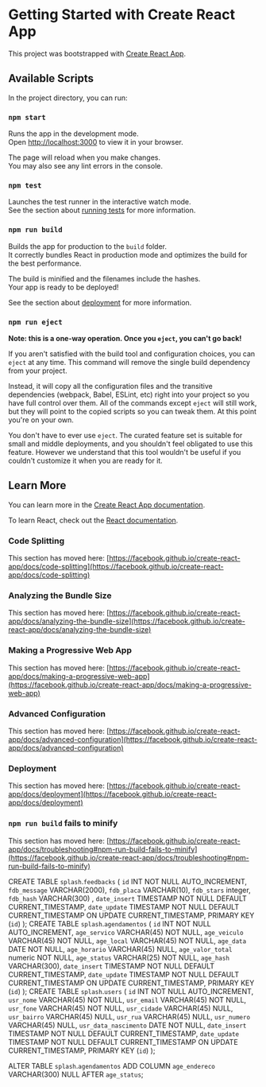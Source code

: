 # Getting Started with Create React App

This project was bootstrapped with [Create React App](https://github.com/facebook/create-react-app).

## Available Scripts

In the project directory, you can run:

### `npm start`

Runs the app in the development mode.\
Open [http://localhost:3000](http://localhost:3000) to view it in your browser.

The page will reload when you make changes.\
You may also see any lint errors in the console.

### `npm test`

Launches the test runner in the interactive watch mode.\
See the section about [running tests](https://facebook.github.io/create-react-app/docs/running-tests) for more information.

### `npm run build`

Builds the app for production to the `build` folder.\
It correctly bundles React in production mode and optimizes the build for the best performance.

The build is minified and the filenames include the hashes.\
Your app is ready to be deployed!

See the section about [deployment](https://facebook.github.io/create-react-app/docs/deployment) for more information.

### `npm run eject`

**Note: this is a one-way operation. Once you `eject`, you can't go back!**

If you aren't satisfied with the build tool and configuration choices, you can `eject` at any time. This command will remove the single build dependency from your project.

Instead, it will copy all the configuration files and the transitive dependencies (webpack, Babel, ESLint, etc) right into your project so you have full control over them. All of the commands except `eject` will still work, but they will point to the copied scripts so you can tweak them. At this point you're on your own.

You don't have to ever use `eject`. The curated feature set is suitable for small and middle deployments, and you shouldn't feel obligated to use this feature. However we understand that this tool wouldn't be useful if you couldn't customize it when you are ready for it.

## Learn More

You can learn more in the [Create React App documentation](https://facebook.github.io/create-react-app/docs/getting-started).

To learn React, check out the [React documentation](https://reactjs.org/).

### Code Splitting

This section has moved here: [https://facebook.github.io/create-react-app/docs/code-splitting](https://facebook.github.io/create-react-app/docs/code-splitting)

### Analyzing the Bundle Size

This section has moved here: [https://facebook.github.io/create-react-app/docs/analyzing-the-bundle-size](https://facebook.github.io/create-react-app/docs/analyzing-the-bundle-size)

### Making a Progressive Web App

This section has moved here: [https://facebook.github.io/create-react-app/docs/making-a-progressive-web-app](https://facebook.github.io/create-react-app/docs/making-a-progressive-web-app)

### Advanced Configuration

This section has moved here: [https://facebook.github.io/create-react-app/docs/advanced-configuration](https://facebook.github.io/create-react-app/docs/advanced-configuration)

### Deployment

This section has moved here: [https://facebook.github.io/create-react-app/docs/deployment](https://facebook.github.io/create-react-app/docs/deployment)

### `npm run build` fails to minify

This section has moved here: [https://facebook.github.io/create-react-app/docs/troubleshooting#npm-run-build-fails-to-minify](https://facebook.github.io/create-react-app/docs/troubleshooting#npm-run-build-fails-to-minify)


CREATE TABLE `splash`.`feedbacks` (
  `id` INT NOT NULL AUTO_INCREMENT,
  `fdb_message` VARCHAR(2000),
  `fdb_placa` VARCHAR(10),
  `fdb_stars` integer,
  `fdb_hash` VARCHAR(300) ,
  `date_insert` TIMESTAMP NOT NULL DEFAULT CURRENT_TIMESTAMP,
  `date_update` TIMESTAMP NOT NULL DEFAULT CURRENT_TIMESTAMP ON UPDATE CURRENT_TIMESTAMP,
  PRIMARY KEY (`id`)
);
CREATE TABLE `splash`.`agendamentos` (
  `id` INT NOT NULL AUTO_INCREMENT,
  `age_servico` VARCHAR(45) NOT NULL,
  `age_veiculo` VARCHAR(45) NOT NULL,
  `age_local` VARCHAR(45) NOT NULL,
  `age_data` DATE NOT NULL,
  `age_horario` VARCHAR(45) NULL,
  `age_valor_total` numeric NOT NULL,
  `age_status`  VARCHAR(25) NOT NULL,
  `age_hash` VARCHAR(300),
  `date_insert` TIMESTAMP NOT NULL DEFAULT CURRENT_TIMESTAMP,
  `date_update` TIMESTAMP NOT NULL DEFAULT CURRENT_TIMESTAMP ON UPDATE CURRENT_TIMESTAMP,
  PRIMARY KEY (`id`)
);
CREATE TABLE `splash`.`users` (
  `id` INT NOT NULL AUTO_INCREMENT,
  `usr_nome` VARCHAR(45) NOT NULL,
  `usr_email` VARCHAR(45) NOT NULL,
  `usr_fone` VARCHAR(45) NOT NULL,
  `usr_cidade` VARCHAR(45) NULL,
  `usr_bairro` VARCHAR(45) NULL,
  `usr_rua` VARCHAR(45) NULL,
  `usr_numero` VARCHAR(45) NULL,
  `usr_data_nascimento` DATE NOT NULL,
  `date_insert` TIMESTAMP NOT NULL DEFAULT CURRENT_TIMESTAMP,
  `date_update` TIMESTAMP NOT NULL DEFAULT CURRENT_TIMESTAMP ON UPDATE CURRENT_TIMESTAMP,
  PRIMARY KEY (`id`)
);

ALTER TABLE `splash`.`agendamentos` 
ADD COLUMN `age_endereco` VARCHAR(300) NULL AFTER `age_status`;

